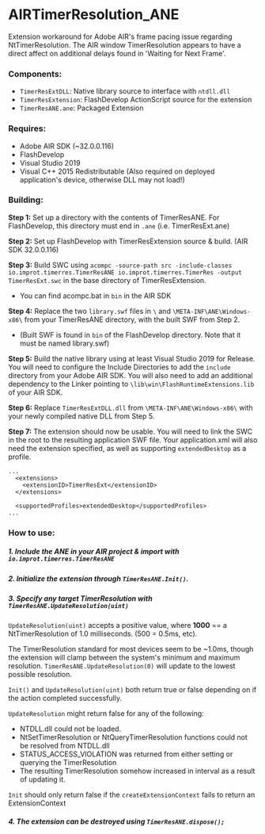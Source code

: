 # AIRTimerResolution_ANE
Extension workaround for Adobe AIR's frame pacing issue regarding NtTimerResolution.
The AIR window TimerResolution appears to have a direct affect on additional delays found in 'Waiting for Next Frame'.

### Components:
- `TimerResExtDLL`: Native library source to interface with `ntdll.dll`
- `TimerResExtension`: FlashDevelop ActionScript source for the extension
- `TimerResANE.ane`: Packaged Extension

### Requires:
- Adobe AIR SDK (~32.0.0.116)
- FlashDevelop
- Visual Studio 2019
- Visual C++ 2015 Redistributable (Also required on deployed application's device, otherwise DLL may not load!) 

### Building:
**Step 1:** Set up a directory with the contents of TimerResANE. For FlashDevelop, this directory must end in `.ane` (i.e. TimerResExt.ane)

**Step 2:** Set up FlashDevelop with TimerResExtension source & build. (AIR SDK 32.0.0.116)

**Step 3:** Build SWC using ``acompc -source-path src -include-classes io.improt.timerres.TimerResANE io.improt.timerres.TimerRes -output TimerResExt.swc`` in the base directory of TimerResExtension.
- You can find acompc.bat in `bin` in the AIR SDK

**Step 4:** Replace the two `library.swf` files in `\` and `\META-INF\ANE\Windows-x86\` from your TimerResANE directory, with the built SWF from Step 2. 
- (Built SWF is found in ``bin`` of the FlashDevelop directory. Note that it must be named library.swf)

**Step 5:** Build the native library using at least Visual Studio 2019 for Release. You will need to configure the Include Directories to add the `include` directory from your Adobe AIR SDK. You will also need to add an additional dependency to the Linker pointing to `\lib\win\FlashRuntimeExtensions.lib` of your AIR SDK. 

**Step 6:** Replace ``TimerResExtDLL.dll`` from `\META-INF\ANE\Windows-x86\` with your newly compiled native DLL from Step 5.

**Step 7:** The extension should now be usable. You will need to link the SWC in the root to the resulting application SWF file. Your application.xml will also need the extension specified, as well as supporting `extendedDesktop` as a profile.

```
...
  <extensions>
    <extensionID>TimerResExt</extensionID>
  </extensions>
  
  <supportedProfiles>extendedDesktop</supportedProfiles>
...
```

### How to use:
##### 1. Include the ANE in your AIR project & import with `io.improt.timerres.TimerResANE`
##### 2. Initialize the extension through ``TimerResANE.Init()``.
##### 3. Specify any target TimerResolution with ``TimerResANE.UpdateResolution(uint)`` 

``UpdateResolution(uint)`` accepts a positive value, where **1000** == a NtTimerResolution of 1.0 milliseconds. (500 = 0.5ms, etc).

The TimerResolution standard for most devices seem to be ~1.0ms, though the extension will clamp between the system's minimum and maximum resolution. ``TimerResANE.UpdateResolution(0)`` will update to the lowest possible resolution.

`Init()` and `UpdateResolution(uint)` both return true or false depending on if the action completed successfully.

`UpdateResolution` might return false for any of the following:
- NTDLL.dll could not be loaded.
- NtSetTimerResolution or NtQueryTimerResolution functions could not be resolved from NTDLL.dll
- STATUS_ACCESS_VIOLATION was returned from either setting or querying the TimerResolution
- The resulting TimerResolution somehow increased in interval as a result of updating it.

`Init` should only return false if the `createExtensionContext` fails to return an ExtensionContext

##### 4. The extension can be destroyed using ``TimerResANE.dispose();``

